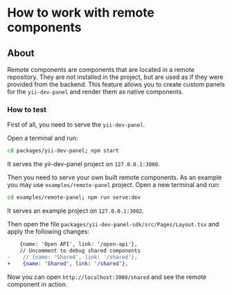 # How to work with remote components

## About

Remote components are components that are located in a remote repository. 
They are not installed in the project, but are used as if they were provided from the backend. 
This feature allows you to create custom panels for the `yii-dev-panel` and render them as native components.

### How to test

First of all, you need to serve the `yii-dev-panel`.

Open a terminal and run:
```sh
cd packages/yii-dev-panel; npm start
```
It serves the yii-dev-panel project on `127.0.0.1:3000`. 

Then you need to serve your own built remote components. As an example you may use `examples/remote-panel` project.
Open a new terminal and run:
```sh
cd examples/remote-panel; npm run serve:dev
```
It serves an example project on `127.0.0.1:3002`.

Then open the file `packages/yii-dev-panel-sdk/src/Pages/Layout.tsx` and apply the following changes:
```diff
    {name: 'Open API', link: '/open-api'},
    // Uncomment to debug shared components
-    // {name: 'Shared', link: '/shared'},
+    {name: 'Shared', link: '/shared'},
```

Now you can open `http://localhost:3000/shared` and see the remote component in action.

